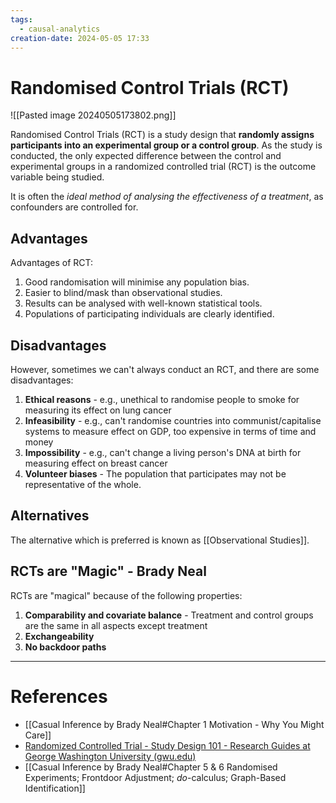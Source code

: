 ```yaml
---
tags:
  - causal-analytics
creation-date: 2024-05-05 17:33
---
```

# Randomised Control Trials (RCT)

![[Pasted image 20240505173802.png]]

Randomised Control Trials (RCT) is a study design that **randomly assigns participants into an experimental group or a control group**. As the study is conducted, the only expected difference between the control and experimental groups in a randomized controlled trial (RCT) is the outcome variable being studied.

It is often the *ideal method of analysing the effectiveness of a treatment*, as confounders are controlled for.

## Advantages

Advantages of RCT:
1. Good randomisation will minimise any population bias.
2. Easier to blind/mask than observational studies.
3. Results can be analysed with well-known statistical tools.
4. Populations of participating individuals are clearly identified.

## Disadvantages

However, sometimes we can't always conduct an RCT, and there are some disadvantages:
1. **Ethical reasons** - e.g., unethical to randomise people to smoke for measuring its effect on lung cancer
2. **Infeasibility** - e.g., can't randomise countries into communist/capitalise systems to measure effect on GDP, too expensive in terms of time and money
3. **Impossibility** - e.g., can't change a living person's DNA at birth for measuring effect on breast cancer
5. **Volunteer biases** - The population that participates may not be representative of the whole.

## Alternatives

The alternative which is preferred is known as [[Observational Studies]].

## RCTs are "Magic" - Brady Neal

RCTs are "magical" because of the following properties:
1. **Comparability and covariate balance** - Treatment and control groups are the same in all aspects except treatment
2. **Exchangeability**
3. **No backdoor paths**



---
# References

- [[Casual Inference by Brady Neal#Chapter 1 Motivation - Why You Might Care]]
- [Randomized Controlled Trial - Study Design 101 - Research Guides at George Washington University (gwu.edu)](https://guides.himmelfarb.gwu.edu/studydesign101/randomized-controlled-trial#:~:text=Definition,the%20outcome%20variable%20being%20studied.)
- [[Casual Inference by Brady Neal#Chapter 5 & 6 Randomised Experiments; Frontdoor Adjustment; *do*-calculus; Graph-Based Identification]]


